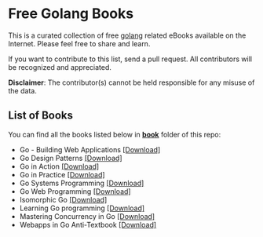 # Free Golang Books

This is a curated collection of free [golang](https://golang.org/) related eBooks available on the Internet. Please feel free to share and learn.

If you want to contribute to this list, send a pull request. All contributors will be recognized and appreciated.

**Disclaimer**: The contributor(s) cannot be held responsible for any misuse of the data.

## List of Books

You can find all the books listed below in [**book**](/book) folder of this repo:

* Go - Building Web Applications [[Download]](/book/Go%20-%20Building%20Web%20Applications.pdf)
* Go Design Patterns [[Download]](/book/Go%20Design%20Patterns.pdf)
* Go in Action [[Download]](/book/Go%20in%20Action.pdf)
* Go in Practice [[Download]](/book/Go%20in%20Practice.pdf)
* Go Systems Programming [[Download]](/book/Go%20Systems%20Programming.pdf)
* Go Web Programming [[Download]](/book/Go%20Web%20Programming.pdf)
* Isomorphic Go [[Download]](/book/Isomorphic%20Go.pdf)
* Learning Go programming [[Download]](/book/Learning%20Go%20programming.pdf)
* Mastering Concurrency in Go [[Download]](/book/Mastering%20Concurrency%20in%20Go.pdf)
* Webapps in Go Anti-Textbook [[Download]](/book/Webapps%20in%20Go%20Anti-Textbook.pdf)

